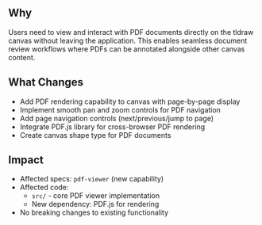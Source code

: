 ## Why
Users need to view and interact with PDF documents directly on the tldraw canvas without leaving the application. This enables seamless document review workflows where PDFs can be annotated alongside other canvas content.

## What Changes
- Add PDF rendering capability to canvas with page-by-page display
- Implement smooth pan and zoom controls for PDF navigation
- Add page navigation controls (next/previous/jump to page)
- Integrate PDF.js library for cross-browser PDF rendering
- Create canvas shape type for PDF documents

## Impact
- Affected specs: `pdf-viewer` (new capability)
- Affected code: 
  - `src/` - core PDF viewer implementation
  - New dependency: PDF.js for rendering
- No breaking changes to existing functionality
